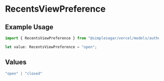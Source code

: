 # RecentsViewPreference

## Example Usage

```typescript
import { RecentsViewPreference } from "@simplesagar/vercel/models/authuser.js";

let value: RecentsViewPreference = "open";
```

## Values

```typescript
"open" | "closed"
```